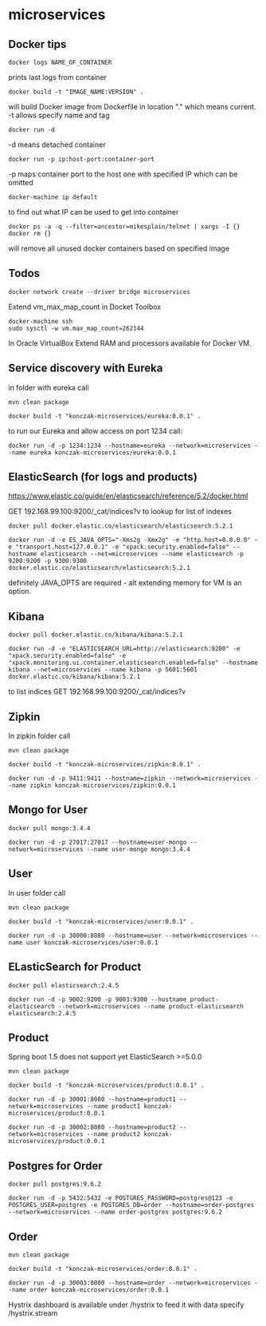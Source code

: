 # microservices

## Docker tips

~~~
docker logs NAME_OF_CONTAINER
~~~

prints last logs from container

~~~
docker build -t "IMAGE_NAME:VERSION" .
~~~

will build Docker image from Dockerfile in location "." which means current.
-t allows specify name and tag

~~~
docker run -d
~~~

-d means detached container

~~~
docker run -p ip:host-port:container-port
~~~

-p maps container port to the host one with specified IP which can be omitted

~~~
docker-machine ip default
~~~

to find out what IP can be used to get into container

~~~
docker ps -a -q --filter=ancestor=mikesplain/telnet | xargs -I {} docker rm {}
~~~
will remove all unused docker containers based on specified image

## Todos

~~~
docker network create --driver bridge microservices
~~~

Extend vm_max_map_count in Docket Toolbox

~~~
docker-machine ssh
sudo sysctl -w vm.max_map_count=262144
~~~

In Oracle VirtualBox
Extend RAM and processors available for Docker VM.

## Service discovery with Eureka

in folder with eureka call

~~~
mvn clean package
~~~

~~~
docker build -t "konczak-microservices/eureka:0.0.1" .
~~~

to run our Eureka and allow access on port 1234 call:

~~~
docker run -d -p 1234:1234 --hostname=eureka --network=microservices --name eureka konczak-microservices/eureka:0.0.1
~~~

## ElasticSearch (for logs and products)

https://www.elastic.co/guide/en/elasticsearch/reference/5.2/docker.html

GET 192.168.99.100:9200/_cat/indices?v
	to lookup for list of indexes

~~~
docker pull docker.elastic.co/elasticsearch/elasticsearch:5.2.1
~~~

~~~
docker run -d -e ES_JAVA_OPTS="-Xms2g -Xmx2g" -e "http.host=0.0.0.0" -e "transport.host=127.0.0.1" -e "xpack.security.enabled=false" --hostname elasticsearch --net=microservices --name elasticsearch -p 9200:9200 -p 9300:9300 docker.elastic.co/elasticsearch/elasticsearch:5.2.1
~~~

definitely JAVA_OPTS are required - alt extending memory for VM is an option.

## Kibana

~~~
docker pull docker.elastic.co/kibana/kibana:5.2.1
~~~

~~~
docker run -d -e "ELASTICSEARCH_URL=http://elasticsearch:9200" -e "xpack.security.enabled=false" -e "xpack.monitoring.ui.container.elasticsearch.enabled=false" --hostname kibana --net=microservices --name kibana -p 5601:5601 docker.elastic.co/kibana/kibana:5.2.1
~~~

to list indices GET 192.168.99.100:9200/_cat/indices?v

## Zipkin
In zipkin folder call

~~~
mvn clean package
~~~

~~~
docker build -t "konczak-microservices/zipkin:0.0.1" .
~~~

~~~
docker run -d -p 9411:9411 --hostname=zipkin --network=microservices --name zipkin konczak-microservices/zipkin:0.0.1
~~~

## Mongo for User
~~~
docker pull mongo:3.4.4
~~~

~~~
docker run -d -p 27017:27017 --hostname=user-mongo --network=microservices --name user-mongo mongo:3.4.4
~~~

## User
In user folder call

~~~
mvn clean package
~~~

~~~
docker build -t "konczak-microservices/user:0.0.1" .
~~~

~~~
docker run -d -p 30000:8080 --hostname=user --network=microservices --name user konczak-microservices/user:0.0.1
~~~

## ELasticSearch for Product
~~~
docker pull elasticsearch:2.4.5
~~~

~~~
docker run -d -p 9002:9200 -p 9003:9300 --hostname product-elasticsearch --network=microservices --name product-elasticsearch elasticsearch:2.4.5
~~~

## Product
Spring boot 1.5 does not support yet ElasticSearch >=5.0.0

~~~
mvn clean package
~~~

~~~
docker build -t "konczak-microservices/product:0.0.1" .
~~~

~~~
docker run -d -p 30001:8080 --hostname=product1 --network=microservices --name product1 konczak-microservices/product:0.0.1
~~~

~~~
docker run -d -p 30002:8080 --hostname=product2 --network=microservices --name product2 konczak-microservices/product:0.0.1
~~~

## Postgres for Order

~~~
docker pull postgres:9.6.2
~~~

~~~
docker run -d -p 5432:5432 -e POSTGRES_PASSWORD=postgres@123 -e POSTGRES_USER=postgres -e POSTGRES_DB=order --hostname=order-postgres --network=microservices --name order-postgres postgres:9.6.2
~~~

## Order

~~~
mvn clean package
~~~

~~~
docker build -t "konczak-microservices/order:0.0.1" .
~~~

~~~
docker run -d -p 30003:8080 --hostname=order --network=microservices --name order konczak-microservices/order:0.0.1
~~~

Hystrix dashboard is available under /hystrix to feed it with data specify /hystrix.stream